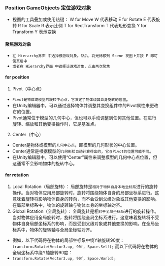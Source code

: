 ### Position GameObjects 定位游戏对象
* 视图的工具叠加或使用热键：
W for Move W 代表移动
E for Rotate E 代表旋转
R for Scale R 表示比例
T for RectTransform T 代表矩形变换
Y for Transform Y 表示变换

#### 聚焦游戏对象
* `在 Hierarchy界面 中选择该游戏对象。然后，将光标移到 Scene 视图上并按 F 即可使其居中`
* `或者在 Hierarchy界面 中选择该游戏对象，点击两次聚焦`

#### for position
1. Pivot（中心点）
* `Pivot是物体或模型的旋转中心点，它决定了物体绕其自身旋转的位置`。
* 在Unity编辑器中，可以通过选择物体并调整其变换组件中的Pivot属性来更改它的位置。
* Pivot通常位于模型的几何中心，但也可以手动调整到任何其他位置。在进行旋转、缩放和其他变换操作时，它是基准点。

2. Center（中心）
* Center是物体或模型的`几何中心点`，即模型的几何形状的中心位置。
* Center通常是根据模型的`几何形状自动计算得出的`，`它与Pivot的位置可能不同`。
* 在Unity编辑器中，可以使用“Center”属性来调整模型的几何中心点位置，但这通常不会影响物体的旋转中心。

#### for rotation
1. Local Rotation（局部旋转）：
局部旋转是`相对于物体自身本地坐标系`进行的旋转操作。当对物体应用局部旋转时，旋转将围绕物体自身的局部坐标系进行。这意味着旋转将影响物体自身的转向，而不会受到父级对象或其他变换的影响。在局部坐标系中，物体的旋转轴与物体本身的坐标轴对齐。
2. Global Rotation（全局旋转）：
全局旋转是相`对于全局坐标系`进行的旋转操作。当对物体应用全局旋转时，旋转将围绕全局坐标系进行。这意味着旋转将不受物体自身局部坐标系的影响，而是受到父级对象或其他变换的影响。在全局坐标系中，物体的旋转轴与全局坐标轴对齐。

* 例如，以下代码将在物体的局部坐标系中绕Y轴旋转90度：
`transform.Rotate(Vector3.up, 90f, Space.Self);`
  而以下代码将在物体的全局坐标系中绕Y轴旋转90度：
* `transform.Rotate(Vector3.up, 90f, Space.World);`



